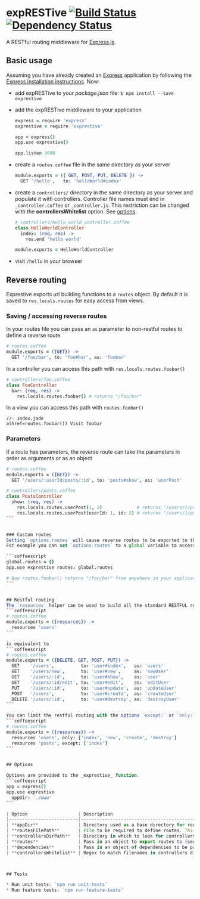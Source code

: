 expRESTive [![Build Status](https://travis-ci.org/alexdavid/exprestive.svg)](https://travis-ci.org/alexdavid/exprestive) [![Dependency Status](https://david-dm.org/alexdavid/exprestive.png)](https://david-dm.org/alexdavid/exprestive)
==========

A RESTful routing middleware for [Express.js](http://expressjs.com).


## Basic usage
Assuming you have already created an [Express](http://expressjs.com/) application
by following the [Express installation instructions](http://expressjs.com/starter/installing.html).
Now:

* add expRESTive to your _package.json_ file: `$ npm install --save exprestive`
* add the expRESTive middleware to your application

    ```coffeescript
    express = require 'express'
    exprestive = require 'exprestive'

    app = express()
    app.use exprestive()

    app.listen 3000
    ```

* create a `routes.coffee` file in the same directory as your server

  ```coffeescript
  module.exports = ({ GET, POST, PUT, DELETE }) ->
    GET '/hello',   to: 'helloWorld#index'
  ```

* create a `controllers/` directory in the same directory as your server and populate it with controllers.
  Controller file names must end in `_controller.coffee` or `_controller.js`. This restriction can be changed with the **controllersWhitelist** option. See [options](#options).

  ```coffeescript
  # controllers/hello_world_controller.coffee
  class HelloWorldController
    index: (req, res) ->
      res.end 'hello world'

  module.exports = HelloWorldController
  ```
* visit `/hello` in your browser


## Reverse routing
Exprestive exports url building functions to a `routes` object. By default it is saved to `res.locals.routes` for easy access from views.

### Saving / accessing reverse routes
In your routes file you can pass an `as` parameter to non-restful routes to define a reverse route.
```coffeescript
# routes.coffee
module.exports = ({GET}) ->
  GET '/foo/bar', to: 'foo#bar', as: 'foobar'
```

In a controller you can access this path with `res.locals.routes.foobar()`
```coffeescript
# controllers/foo.coffee
class FooController
  bar: (req, res) ->
    res.locals.routes.foobar() # returns "/foo/bar"
```

In a view you can access this path with `routes.foobar()`
```jade
//- index.jade
a(href=routes.foobar()) Visit foobar
```


### Parameters

If a route has parameters, the reverse route can take the parameters in order as arguments or as an object

````coffeescript
# routes.coffee
module.exports = ({GET}) ->
  GET '/users/:userId/posts/:id', to: 'posts#show', as: 'userPost'

# controllers/posts.coffee
class PostsController
  show: (req, res) ->
    res.locals.routes.userPost(1, 2)             # returns "/users/1/posts/2"
    res.locals.routes.userPost(userId: 1, id: 2) # returns "/users/1/posts/2"
```


### Custom routes
Setting `options.routes` will cause reverse routes to be exported to the passed object instead of `res.locals.routes`
For example you can set `options.routes` to a global variable to access routes the same from everywhere.

```coffeescript
global.routes = {}
app.use exprestive routes: global.routes

# Now routes.foobar() returns "/foo/bar" from anywhere in your application
```


## Restful routing
The `resources` helper can be used to build all the standard RESTFUL routes
```coffeescript
# routes.coffee
module.exports = ({resources}) ->
  resources 'users'
```

is equivalent to
```coffeescript
# routes.coffee
module.exports = ({DELETE, GET, POST, PUT}) ->
  GET    '/users',          to: 'user#index',   as: 'users'
  GET    '/users/new',      to: 'user#new',     as: 'newUser'
  GET    '/users/:id',      to: 'user#show',    as: 'user'
  GET    '/users/:id/edit', to: 'user#edit',    as: 'editUser'
  PUT    '/users/:id',      to: 'user#update',  as: 'updateUser'
  POST   '/users',          to: 'user#create',  as: 'createUser'
  DELETE '/users/:id',      to: 'user#destroy', as: 'destroyUser'
```

You can limit the restful routing with the options `except:` or `only:`
```coffeescript
# routes.coffee
module.exports = ({resources}) ->
  resources 'users', only: ['index', 'new', 'create', 'destroy']
  resources 'posts', except: ['index']
```


## Options

Options are provided to the _exprestive_ function.
```coffeescript
app = express()
app.use exprestive
  appDir: './www'
```

| Option                   | Description                                                                                            | Default Value                         |
|--------------------------|--------------------------------------------------------------------------------------------------------|---------------------------------------|
| **appDir**               | Directory used as a base directory for routes file and controllers directory                           | `__dirname`                           |
| **routesFilePath**       | File to be required to define routes. This is passed to `require`, so extension is optional            | **appDir**&nbsp;+&nbsp;`/routes`      |
| **controllersDirPath**   | Directory in which to look for controllers. All files in this directory will be automatically required | **appDir**&nbsp;+&nbsp;`/controllers` |
| **routes**               | Pass in an object to export routes to (see [reverse routing](#reverse-routing))                        | `res.locals.routes`                   |
| **dependencies**         | Pass in an object of dependencies to be passed to controller constructors                              | `{}`                                  |
| **controllersWhitelist** | Regex to match filenames in controllers directory                                                      | `/.+_controller\.(?:coffee|js)/`      |



## Tests

* Run unit tests: `npm run unit-tests`
* Run feature tests: `npm run feature-tests`
